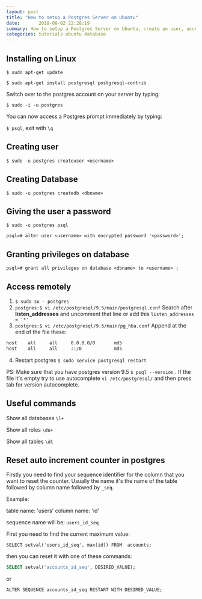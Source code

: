 ```yaml
---
layout: post
title: "How to setup a Postgres Server on Ubuntu"
date:       2018-08-02 22:28:19
summary: How to setup a Postgres Server on Ubuntu, create an user, access it remotely
categories: tutorials ubuntu database
---
```


## Installing on Linux

`$ sudo apt-get update`

`$ sudo apt-get install postgresql postgresql-contrib`

Switch over to the postgres account on your server by typing:

`$ sudo -i -u postgres`

You can now access a Postgres prompt immediately by typing:

`$ psql`, exit with `\q`

## Creating user

`$ sudo -u postgres createuser <username>`

## Creating Database

`$ sudo -u postgres createdb <dbname>`

## Giving the user a password

`$ sudo -u postgres psql`

`psql=# alter user <username> with encrypted password '<password>';`

## Granting privileges on database

`psql=# grant all privileges on database <dbname> to <username> ;`

## Access remotely

1. `$ sudo su - postgres`
2. `postgres:$ vi /etc/postgresql/9.5/main/postgresql.conf`
Search after **listen_addresses** and uncomment that line or add this `listen_addresses = '*'`
3. `postgres:$ vi /etc/postgresql/9.5/main/pg_hba.conf`
Append at the end of the file these:

```bash 
host    all     all     0.0.0.0/0       md5
host    all     all     ::/0            md5
```
4. Restart postgres `$ sudo service postgresql restart`

PS: Make sure that you have postgres version 9.5 `$ psql --version` . If the file it's empty try to use autocomplete `vi /etc/postgresql/` and then press tab for version autocomplete.

## Useful commands

Show all databases `\l+`

Show all roles `\du+`

Show all tables `\dt`

## Reset auto increment counter in postgres

Firstly you need to find your sequence identifier for the column that you want to reset the counter. Usually the name it's the name of the table followed by column name followed by `_seq`.

Example:

table name: 'users'
column name: 'id'

sequence name will be: `users_id_seq`

First you need to find the current maximum value:

`SELECT setval('users_id_seq', max(id)) FROM  accounts;`

then you can reset it with one of these commands:

```sql
SELECT setval('accounts_id_seq', DESIRED_VALUE);
```

or

`ALTER SEQUENCE accounts_id_seq RESTART WITH DESIRED_VALUE;`
